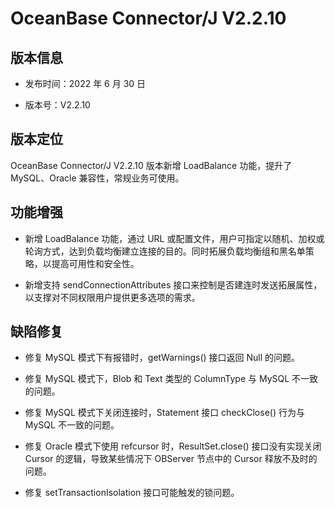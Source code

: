 # OceanBase Connector/J V2.2.10

## 版本信息

* 发布时间：2022 年 6 月 30 日

* 版本号：V2.2.10

## 版本定位

OceanBase Connector/J V2.2.10 版本新增 LoadBalance 功能，提升了 MySQL、Oracle 兼容性，常规业务可使用。

## 功能增强

* 新增 LoadBalance 功能，通过 URL 或配置文件，用户可指定以随机、加权或轮询方式，达到负载均衡建立连接的目的。同时拓展负载均衡组和黑名单策略，以提高可用性和安全性。
  
* 新增支持 sendConnectionAttributes 接口来控制是否建连时发送拓展属性，以支撑对不同权限用户提供更多选项的需求。

## 缺陷修复

* 修复 MySQL 模式下有报错时，getWarnings() 接口返回 Null 的问题。

* 修复 MySQL 模式下，Blob 和 Text 类型的 ColumnType 与 MySQL 不一致的问题。

* 修复 MySQL 模式下关闭连接时，Statement 接口 checkClose() 行为与 MySQL 不一致的问题。

* 修复 Oracle 模式下使用 refcursor 时，ResultSet.close() 接口没有实现关闭 Cursor 的逻辑，导致某些情况下 OBServer 节点中的 Cursor 释放不及时的问题。

* 修复 setTransactionIsolation 接口可能触发的锁问题。
